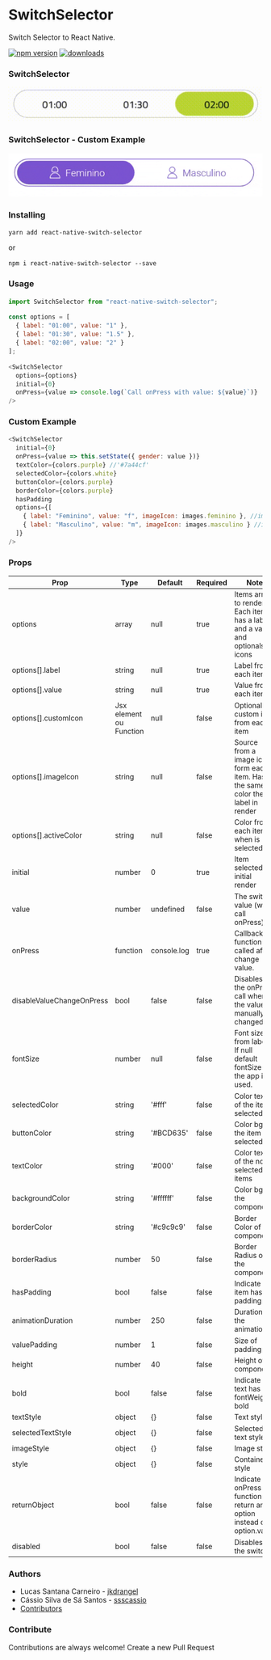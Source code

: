 # SwitchSelector

Switch Selector to React Native.

[![npm version](https://badge.fury.io/js/react-native-switch-selector.svg)](https://badge.fury.io/js/react-native-switch-selector)
[![downloads](https://img.shields.io/npm/dm/react-native-switch-selector.svg)](https://www.npmjs.com/package/react-native-switch-selector)

### SwitchSelector

![SwitchSelector](./assets/ex1.gif)

### SwitchSelector - Custom Example

![SwitchSelector](./assets/ex2.gif)

### Installing

```Shell
yarn add react-native-switch-selector
```

or

```Shell
npm i react-native-switch-selector --save
```

### Usage

```js
import SwitchSelector from "react-native-switch-selector";
```

```js
const options = [
  { label: "01:00", value: "1" },
  { label: "01:30", value: "1.5" },
  { label: "02:00", value: "2" }
];
```

```js
<SwitchSelector
  options={options}
  initial={0}
  onPress={value => console.log(`Call onPress with value: ${value}`)}
/>
```

### Custom Example

```js
<SwitchSelector
  initial={0}
  onPress={value => this.setState({ gender: value })}
  textColor={colors.purple} //'#7a44cf'
  selectedColor={colors.white}
  buttonColor={colors.purple}
  borderColor={colors.purple}
  hasPadding
  options={[
    { label: "Feminino", value: "f", imageIcon: images.feminino }, //images.feminino = require('./path_to/assets/img/feminino.png')
    { label: "Masculino", value: "m", imageIcon: images.masculino } //images.masculino = require('./path_to/assets/img/masculino.png')
  ]}
/>
```

### Props

| Prop                      | Type                    | Default     | Required | Note                                                                             |
| ------------------------- | ----------------------- | ----------- | -------- | -------------------------------------------------------------------------------- |
| options                   | array                   | null        | true     | Items array to render. Each item has a label and a value and optionals icons     |
| options[].label           | string                  | null        | true     | Label from each item                                                             |
| options[].value           | string                  | null        | true     | Value from each item                                                             |
| options[].customIcon      | Jsx element ou Function | null        | false    | Optional custom icon from each item                                              |
| options[].imageIcon       | string                  | null        | false    | Source from a image icon form each item. Has the same color then label in render |
| options[].activeColor     | string                  | null        | false    | Color from each item when is selected                                            |
| initial                   | number                  | 0           | true     | Item selected in initial render                                                  |
| value                     | number                  | undefined   | false    | The switch value (will call onPress)                                             |
| onPress                   | function                | console.log | true     | Callback function called after change value.                                     |
| disableValueChangeOnPress | bool                    | false       | false    | Disables the onPress call when the value is manually changed                     |
| fontSize                  | number                  | null        | false    | Font size from labels. If null default fontSize of the app is used.              |
| selectedColor             | string                  | '#fff'      | false    | Color text of the item selected                                                  |
| buttonColor               | string                  | '#BCD635'   | false    | Color bg of the item selected                                                    |
| textColor                 | string                  | '#000'      | false    | Color text of the not selecteds items                                            |
| backgroundColor           | string                  | '#ffffff'   | false    | Color bg of the component                                                        |
| borderColor               | string                  | '#c9c9c9'   | false    | Border Color of the component                                                    |
| borderRadius              | number                  | 50          | false    | Border Radius of the component                                                   |
| hasPadding                | bool                    | false       | false    | Indicate if item has padding                                                     |
| animationDuration         | number                  | 250         | false    | Duration of the animation                                                        |
| valuePadding              | number                  | 1           | false    | Size of padding                                                                  |
| height                    | number                  | 40          | false    | Height of component                                                              |
| bold                      | bool                    | false       | false    | Indicate if text has fontWeight bold                                             |
| textStyle                 | object                  | {}          | false    | Text style                                                                       |
| selectedTextStyle         | object                  | {}          | false    | Selected text style                                                              |
| imageStyle                | object                  | {}          | false    | Image style                                                                      |
| style                     | object                  | {}          | false    | Container style                                                                  |
| returnObject              | bool                    | false       | false    | Indicate if onPress function return an option instead of option.value            |
| disabled                  | bool                    | false       | false    | Disables the switch                                                              |

### Authors

- Lucas Santana Carneiro - [jkdrangel](https://github.com/jkdrangel)
- Cássio Silva de Sá Santos - [ssscassio](https://github.com/ssscassio)
- [Contributors](https://github.com/App2Sales/react-native-switch-selector/graphs/contributors)

### Contribute

Contributions are always welcome! Create a new Pull Request
